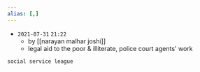 ```yaml
---
alias: [,]
---
```


- `2021-07-31`  `21:22`
	- by [[narayan malhar joshi]]
	- legal aid to the poor & illiterate, police court agents' work

```query
social service league
```
